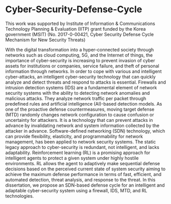 # Cyber-Security-Defense-Cycle

This work was supported by Institute of Information & Communications Technology Planning & Evaluation (IITP) grant funded by the Korea government (MSIT) (No. 2017-0-00421, Cyber Security Defense Cycle Mechanism for New Security Threats)

With the digital transformation into a hyper-connected society through networks such as cloud computing, 5G, and the Internet of things, the importance of cyber-security is increasing to prevent invasion of cyber assets for institutions or companies, service failure, and theft of personal information through networks. In order to cope with various and intelligent cyber-attacks, an intelligent cyber-security technology that can quickly analyze and detect threats and respond to attacks is essential. Firewalls and intrusion detection systems (IDS) are a fundamental element of network security systems with the ability to detecting network anomalies and malicious attacks. They analyze network traffic per packet through predefined rules and artificial intelligence (AI)-based detection models. As one of the proactive defense countermeasures, moving target defense (MTD) randomly changes network configuration to cause confusion or uncertainty for attackers. It is a technology that can prevent attacks in advance by invalidating network and system information collected by the attacker in advance. Software-defined networking (SDN) technology, which can provide flexibility, elasticity, and programmability for network management, has been applied to network security systems. The static legacy approach to cyber-security is redundant, not intelligent, and lacks adaptability. Reinforcement learning (RL) is a promising approach for intelligent agents to protect a given system under highly hostile environments. RL allows the agent to adaptively make sequential defense decisions based on the perceived current state of system security aiming to achieve the maximum defense performance in terms of fast, efficient, and automated detection, threat analysis, and response to the threat. In this dissertation, we propose an SDN-based defense cycle for an intelligent and adaptable cyber-security system using a firewall, IDS, MTD, and RL technologies.

